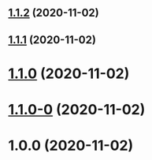 ## [1.1.2](https://github.com/samsonCao/auto-skeleton/compare/v1.1.1...v1.1.2) (2020-11-02)



## [1.1.1](https://github.com/samsonCao/auto-skeleton/compare/v1.1.0...v1.1.1) (2020-11-02)



# [1.1.0](https://github.com/samsonCao/auto-skeleton/compare/v1.1.0-0...v1.1.0) (2020-11-02)



# [1.1.0-0](https://github.com/samsonCao/auto-skeleton/compare/v1.0.0...v1.1.0-0) (2020-11-02)



# 1.0.0 (2020-11-02)






